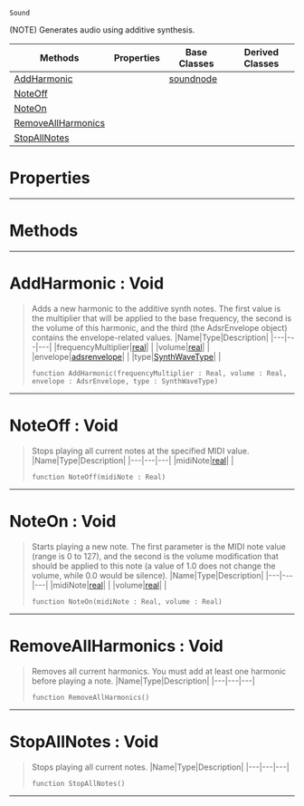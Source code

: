  `Sound`

(NOTE) Generates audio using additive synthesis.

|Methods|Properties|Base Classes|Derived Classes|
|---|---|---|---|
|[ AddHarmonic](https://github.com/dragonCASTjosh/PlasmaDocs/blob/master/code_reference/class_reference/additivesynthnode.markdown#addharmonic-void)| |[soundnode](https://github.com/dragonCASTjosh/PlasmaDocs/blob/master/code_reference/class_reference/soundnode.markdown)| |
|[ NoteOff](https://github.com/dragonCASTjosh/PlasmaDocs/blob/master/code_reference/class_reference/additivesynthnode.markdown#noteoff-void)| | | |
|[ NoteOn](https://github.com/dragonCASTjosh/PlasmaDocs/blob/master/code_reference/class_reference/additivesynthnode.markdown#noteon-void)| | | |
|[ RemoveAllHarmonics](https://github.com/dragonCASTjosh/PlasmaDocs/blob/master/code_reference/class_reference/additivesynthnode.markdown#removeallharmonics-void)| | | |
|[ StopAllNotes](https://github.com/dragonCASTjosh/PlasmaDocs/blob/master/code_reference/class_reference/additivesynthnode.markdown#stopallnotes-void)| | | |


 #  Properties


---  
 #  Methods


---  
 #  AddHarmonic : Void

> Adds a new harmonic to the additive synth notes. The first value is the multiplier that will be applied to the base frequency, the second is the volume of this harmonic, and the third (the AdsrEnvelope object) contains the envelope-related values.
> |Name|Type|Description|
> |---|---|---|
> |frequencyMultiplier|[real](https://github.com/dragonCASTjosh/PlasmaDocs/blob/master/code_reference/lightning_base_types/real.markdown)| |
> |volume|[real](https://github.com/dragonCASTjosh/PlasmaDocs/blob/master/code_reference/lightning_base_types/real.markdown)| |
> |envelope|[adsrenvelope](https://github.com/dragonCASTjosh/PlasmaDocs/blob/master/code_reference/class_reference/adsrenvelope.markdown)| |
> |type|[SynthWaveType](https://github.com/dragonCASTjosh/PlasmaDocs/blob/master/code_reference/enum_reference.markdown#synthwavetype)| |
> ``` lang=cpp, name=Lightning
> function AddHarmonic(frequencyMultiplier : Real, volume : Real, envelope : AdsrEnvelope, type : SynthWaveType)
> ``` 


---  
 #  NoteOff : Void

> Stops playing all current notes at the specified MIDI value.
> |Name|Type|Description|
> |---|---|---|
> |midiNote|[real](https://github.com/dragonCASTjosh/PlasmaDocs/blob/master/code_reference/lightning_base_types/real.markdown)| |
> ``` lang=cpp, name=Lightning
> function NoteOff(midiNote : Real)
> ``` 


---  
 #  NoteOn : Void

> Starts playing a new note. The first parameter is the MIDI note value (range is 0 to 127), and the second is the volume modification that should be applied to this note (a value of 1.0 does not change the volume, while 0.0 would be silence).
> |Name|Type|Description|
> |---|---|---|
> |midiNote|[real](https://github.com/dragonCASTjosh/PlasmaDocs/blob/master/code_reference/lightning_base_types/real.markdown)| |
> |volume|[real](https://github.com/dragonCASTjosh/PlasmaDocs/blob/master/code_reference/lightning_base_types/real.markdown)| |
> ``` lang=cpp, name=Lightning
> function NoteOn(midiNote : Real, volume : Real)
> ``` 


---  
 #  RemoveAllHarmonics : Void

> Removes all current harmonics. You must add at least one harmonic before playing a note.
> |Name|Type|Description|
> |---|---|---|
> ``` lang=cpp, name=Lightning
> function RemoveAllHarmonics()
> ``` 


---  
 #  StopAllNotes : Void

> Stops playing all current notes.
> |Name|Type|Description|
> |---|---|---|
> ``` lang=cpp, name=Lightning
> function StopAllNotes()
> ``` 


---  
 

 